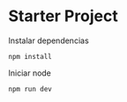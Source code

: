 # Starter Project

Instalar dependencias
~~~shell
npm install
~~~

Iniciar node
~~~shell
npm run dev
~~~